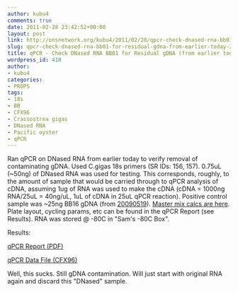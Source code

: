 ```yaml
---
author: kubu4
comments: true
date: 2011-02-28 23:42:52+00:00
layout: post
link: http://onsnetwork.org/kubu4/2011/02/28/qpcr-check-dnased-rna-bb01-for-residual-gdna-from-earlier-today-2/
slug: qpcr-check-dnased-rna-bb01-for-residual-gdna-from-earlier-today-2
title: qPCR - Check DNased RNA BB01 for Residual gDNA (from earlier today)
wordpress_id: 418
author:
- kubu4
categories:
- PROPS
tags:
- 18s
- BB
- CFX96
- Crassostrea gigas
- DNased RNA
- Pacific oyster
- qPCR
---
```


Ran qPCR on DNased RNA from earlier today to verify removal of contaminating gDNA. Used C.gigas 18s primers (SR IDs: 156, 157). 0.75uL (~50ng) of DNased RNA was used for testing. This corresponds, roughly, to the amount of sample that would be carried through to qPCR analysis of cDNA, assuming 1ug of RNA was used to make the cDNA (cDNA = 1000ng RNA/25uL = 40ng/uL, 1uL of cDNA in 25uL qPCR reaction). Positive control sample was ~25ng BB16 gDNA (from [20090519](/Sam%27s+Working+Notebook+May-June+2010#sjw20090519)). [Master mix calcs are here](http://eagle.fish.washington.edu/Arabidopsis/Notebook%20Workup%20Files/20110228-01.jpg). Plate layout, cycling params, etc can be found in the qPCR Report (see Results). RNA was stored @ -80C in "Sam's -80C Box".

Results:

[ qPCR Report (PDF)](http://eagle.fish.washington.edu/Arabidopsis/qPCR/Roberts%20Lab_2011-02-28%2013-04-32_CC009827.pdf)

[ qPCR Data File (CFX96)](http://eagle.fish.washington.edu/Arabidopsis/qPCR/Roberts%20Lab_2011-02-28%2013-04-32_CC009827.pcrd)

Well, this sucks. Still gDNA contamination. Will just start with original RNA again and discard this "DNased" sample.

